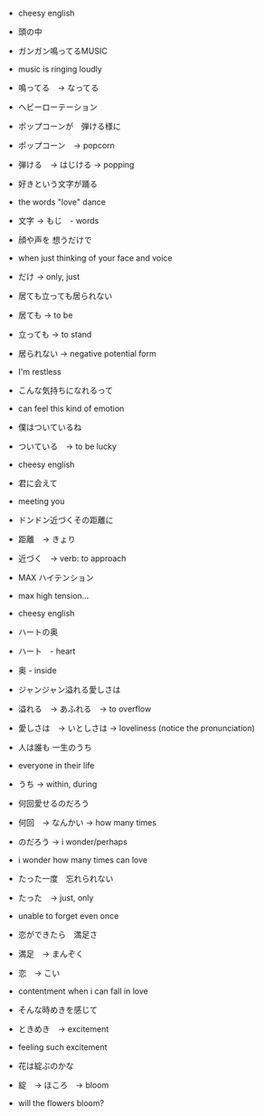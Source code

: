 - cheesy english
- 頭の中

- ガンガン鳴ってるMUSIC
- music is ringing loudly
- 鳴ってる　→ なってる

- ヘビーローテーション

- ポップコーンが　弾ける様に
- ポップコーン　-> popcorn
- 弾ける　→ はじける -> popping

- 好きという文字が踊る
- the words "love" dance
- 文字 → もじ　- words

- 顔や声を 想うだけで
- when just thinking of your face and voice
- だけ → only, just

- 居ても立っても居られない
- 居ても -> to be
- 立っても -> to stand
- 居られない -> negative potential form
- I'm restless

- こんな気持ちになれるって
- can feel this kind of emotion

- 僕はついているね
- ついている　→ to be lucky

- cheesy english

- 君に会えて
- meeting you

- ドンドン近づくその距離に
- 距離　→ きょり
- 近づく　→ verb: to approach

- MAX ハイテンション
- max high tension...

- cheesy english

- ハートの奥
- ハート　- heart
- 奥 - inside

- ジャンジャン溢れる愛しさは
- 溢れる　→ あふれる　→  to overflow
- 愛しさは　→ いとしさは -> loveliness (notice the pronunciation)

- 人は誰も 一生のうち
- everyone in their life
- うち -> within, during

- 何回愛せるのだろう
- 何回　→ なんかい -> how many times
- のだろう → i wonder/perhaps
- i wonder how many times can love

- たった一度　忘れられない
- たった　→ just, only
- unable to forget even once

- 恋ができたら　満足さ
- 満足　→ まんぞく
- 恋　→ こい
- contentment when i can fall in love

- そんな時めきを感じて
- ときめき　→ excitement
- feeling such excitement

- 花は綻ぶのかな
- 綻　→ ほころ　→ bloom
- will the flowers bloom?